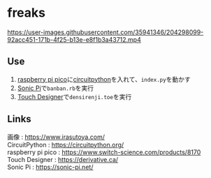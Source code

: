 # freaks


https://user-images.githubusercontent.com/35941346/204298099-92acc451-171b-4f25-b13e-e8f1b3a43712.mp4

## Use
1. [raspberry pi pico](https://www.switch-science.com/products/8170)に[circuitpython](https://circuitpython.org/)を入れて、`index.py`を動かす
2. [Sonic Pi](https://sonic-pi.net/)で`banban.rb`を実行
3. [Touch Designer](https://derivative.ca/)で`densirenji.toe`を実行


## Links
画像 : https://www.irasutoya.com/  
CircuitPython : https://circuitpython.org/  
raspberry pi pico : https://www.switch-science.com/products/8170  
Touch Designer : https://derivative.ca/  
Sonic Pi : https://sonic-pi.net/  
